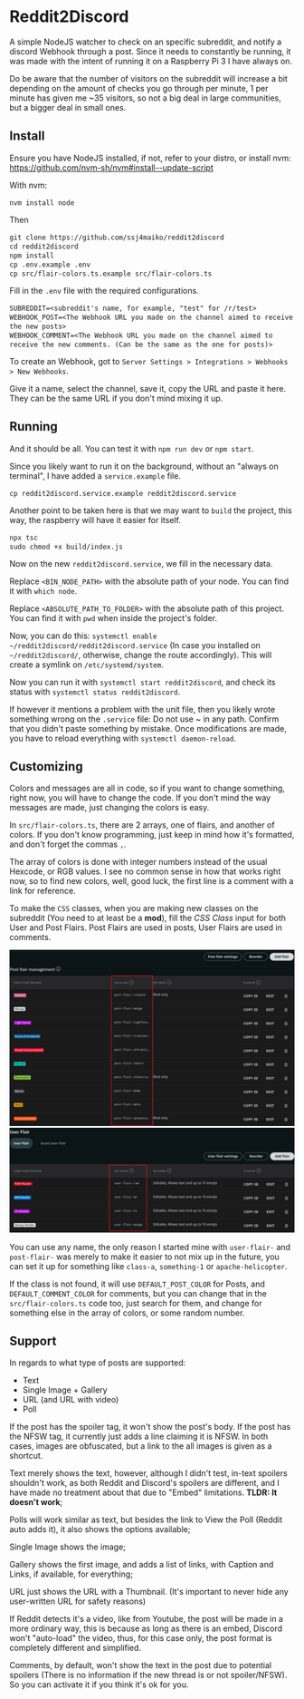# Reddit2Discord

A simple NodeJS watcher to check on an specific subreddit, and notify a discord Webhook through a post. Since it needs to constantly be running, it was made with the intent of running it on a Raspberry Pi 3 I have always on.

Do be aware that the number of visitors on the subreddit will increase a bit depending on the amount of checks you go through per minute, 1 per minute has given me ~35 visitors, so not a big deal in large communities, but a bigger deal in small ones.

## Install

Ensure you have NodeJS installed, if not, refer to your distro, or install nvm: https://github.com/nvm-sh/nvm#install--update-script

With nvm:
```
nvm install node
```

Then

```
git clone https://github.com/ssj4maiko/reddit2discord
cd reddit2discord
npm install
cp .env.example .env
cp src/flair-colors.ts.example src/flair-colors.ts
```

Fill in the `.env` file with the required configurations.

```
SUBREDDIT=<subreddit's name, for example, "test" for /r/test>
WEBHOOK_POST=<The Webhook URL you made on the channel aimed to receive the new posts>
WEBHOOK_COMMENT=<The Webhook URL you made on the channel aimed to receive the new comments. (Can be the same as the one for posts)>
```

To create an Webhook, got to `Server Settings > Integrations > Webhooks > New Webhooks`.

Give it a name, select the channel, save it, copy the URL and paste it here. They can be the same URL if you don't mind mixing it up.

## Running

And it should be all. You can test it with `npm run dev` or `npm start`.

Since you likely want to run it on the background, without an "always on terminal", I have added a `service.example` file.

```
cp reddit2discord.service.example reddit2discord.service
```

Another point to be taken here is that we may want to `build` the project, this way, the raspberry will have it easier for itself.
```
npx tsc
sudo chmod +x build/index.js
```

Now on the new `reddit2discord.service`, we fill in the necessary data.

Replace `<BIN_NODE_PATH>` with the absolute path of your node. You can find it with `which node`.

Replace `<ABSOLUTE_PATH_TO_FOLDER>` with the absolute path of this project. You can find it with `pwd` when inside the project's folder.

Now, you can do this: `systemctl enable ~/reddit2discord/reddit2discord.service` (In case you installed on `~/reddit2discord/`, otherwise, change the route accordingly). This will create a symlink on `/etc/systemd/system`.

Now you can run it with `systemctl start reddit2discord`, and check its status with `systemctl status reddit2discord`.

If however it mentions a problem with the unit file, then you likely wrote something wrong on the `.service` file: Do not use ~ in any path. Confirm that you didn't paste something by mistake. Once modifications are made, you have to reload everything with `systemctl daemon-reload`.

## Customizing

Colors and messages are all in code, so if you want to change something, right now, you will have to change the code. If you don't mind the way messages are made, just changing the colors is easy.

In `src/flair-colors.ts`, there are 2 arrays, one of flairs, and another of colors. If you don't know programming, just keep in mind how it's formatted, and don't forget the commas `,`.

The array of colors is done with integer numbers instead of the usual Hexcode, or RGB values. I see no common sense in how that works right now, so to find new colors, well, good luck, the first line is a comment with a link for reference.

To make the `CSS` classes, when you are making new classes on the subreddit (You need to at least be a **mod**), fill the *CSS Class* input for both User and Post Flairs. Post Flairs are used in posts, User Flairs are used in comments.

![/readme-post-flair.png for an example of custom CSS for Post Flair](/readme-post-flair.png "Example of custom CSS for Post Flair")
![/readme-user-flair.png for an example of custom CSS for User Flair](/readme-user-flair.png "Example of custom CSS for User Flair")

You can use any name, the only reason I started mine with `user-flair-` and `post-flair-` was merely to make it easier to not mix up in the future, you can set it up for something like `class-a`, `something-1` or `apache-helicopter`.

If the class is not found, it will use `DEFAULT_POST_COLOR` for Posts, and `DEFAULT_COMMENT_COLOR` for comments, but you can change that in the `src/flair-colors.ts` code too, just search for them, and change for something else in the array of colors, or some random number.

## Support

In regards to what type of posts are supported:

* Text
* Single Image + Gallery
* URL (and URL with video)
* Poll

If the post has the spoiler tag, it won't show the post's body.
If the post has the NFSW tag, it currently just adds a line claiming it is NFSW.
In both cases, images are obfuscated, but a link to the all images is given as a shortcut.

Text merely shows the text, however, although I didn't test, in-text spoilers shouldn't work, as both Reddit and Discord's spoilers are different, and I have made no treatment about that due to "Embed" limitations. **TLDR: It doesn't work**;

Polls will work similar as text, but besides the link to View the Poll (Reddit auto adds it), it also shows the options available;

Single Image shows the image;

Gallery shows the first image, and adds a list of links, with Caption and Links, if available, for everything;

URL just shows the URL with a Thumbnail. (It's important to never hide any user-written URL for safety reasons)

If Reddit detects it's a video, like from Youtube, the post will be made in a more ordinary way, this is because as long as there is an embed, Discord won't "auto-load" the video, thus, for this case only, the post format is completely different and simplified.

Comments, by default, won't show the text in the post due to potential spoilers (There is no information if the new thread is or not spoiler/NFSW). So you can activate it if you think it's ok for you.
